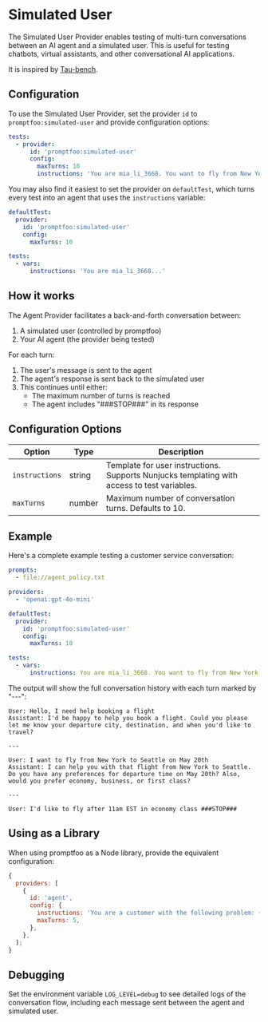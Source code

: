 # Simulated User

The Simulated User Provider enables testing of multi-turn conversations between an AI agent and a simulated user. This is useful for testing chatbots, virtual assistants, and other conversational AI applications.

It is inspired by [Tau-bench](https://github.com/sierra-research/tau-bench).

## Configuration

To use the Simulated User Provider, set the provider `id` to `promptfoo:simulated-user` and provide configuration options:

```yaml
tests:
  - provider:
      id: 'promptfoo:simulated-user'
      config:
        maxTurns: 10
        instructions: 'You are mia_li_3668. You want to fly from New York to Seattle on May 20 (one way). You do not want to fly before 11am est. You want to fly in economy. You prefer direct flights but one stopover also fine. If there are multiple options, you prefer the one with the lowest price. You have 3 baggages. You do not want insurance. You want to use your two certificates to pay. If only one certificate can be used, you prefer using the larger one, and pay the rest with your 7447 card. You are reactive to the agent and will not say anything that is not asked. Your birthday is in your user profile so you do not prefer to provide it.'
```

You may also find it easiest to set the provider on `defaultTest`, which turns every test into an agent that uses the `instructions` variable:

```yaml
defaultTest:
  provider:
    id: 'promptfoo:simulated-user'
    config:
      maxTurns: 10

tests:
  - vars:
      instructions: 'You are mia_li_3668...'
```

## How it works

The Agent Provider facilitates a back-and-forth conversation between:

1. A simulated user (controlled by promptfoo)
2. Your AI agent (the provider being tested)

For each turn:

1. The user's message is sent to the agent
2. The agent's response is sent back to the simulated user
3. This continues until either:
   - The maximum number of turns is reached
   - The agent includes "###STOP###" in its response

## Configuration Options

| Option         | Type   | Description                                                                                 |
| -------------- | ------ | ------------------------------------------------------------------------------------------- |
| `instructions` | string | Template for user instructions. Supports Nunjucks templating with access to test variables. |
| `maxTurns`     | number | Maximum number of conversation turns. Defaults to 10.                                       |

## Example

Here's a complete example testing a customer service conversation:

```yaml
prompts:
  - file://agent_policy.txt

providers:
  - 'openai:gpt-4o-mini'

defaultTest:
  provider:
    id: 'promptfoo:simulated-user'
    config:
      maxTurns: 10

tests:
  - vars:
      instructions: You are mia_li_3668. You want to fly from New York to Seattle on May 20 (one way). You do not want to fly before 11am est. You want to fly in economy. You prefer direct flights but one stopover also fine. If there are multiple options, you prefer the one with the lowest price. You have 3 baggages. You do not want insurance. You want to use your two certificates to pay. If only one certificate can be used, you prefer using the larger one, and pay the rest with your 7447 card. You are reactive to the agent and will not say anything that is not asked. Your birthday is in your user profile so you do not prefer to provide it.
```

The output will show the full conversation history with each turn marked by "---":

```
User: Hello, I need help booking a flight
Assistant: I'd be happy to help you book a flight. Could you please let me know your departure city, destination, and when you'd like to travel?

---

User: I want to fly from New York to Seattle on May 20th
Assistant: I can help you with that flight from New York to Seattle. Do you have any preferences for departure time on May 20th? Also, would you prefer economy, business, or first class?

---

User: I'd like to fly after 11am EST in economy class ###STOP###
```

## Using as a Library

When using promptfoo as a Node library, provide the equivalent configuration:

```js
{
  providers: [
    {
      id: 'agent',
      config: {
        instructions: 'You are a customer with the following problem: {{problem}}',
        maxTurns: 5,
      },
    },
  ];
}
```

## Debugging

Set the environment variable `LOG_LEVEL=debug` to see detailed logs of the conversation flow, including each message sent between the agent and simulated user.
